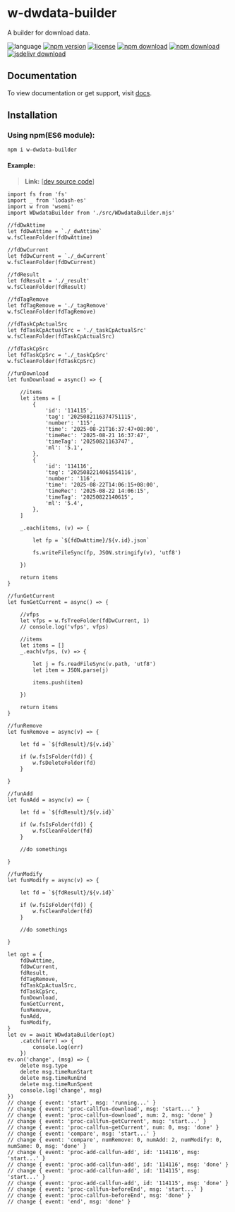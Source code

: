 # w-dwdata-builder
A builder for download data.

![language](https://img.shields.io/badge/language-JavaScript-orange.svg) 
[![npm version](http://img.shields.io/npm/v/w-dwdata-builder.svg?style=flat)](https://npmjs.org/package/w-dwdata-builder) 
[![license](https://img.shields.io/npm/l/w-dwdata-builder.svg?style=flat)](https://npmjs.org/package/w-dwdata-builder) 
[![npm download](https://img.shields.io/npm/dt/w-dwdata-builder.svg)](https://npmjs.org/package/w-dwdata-builder) 
[![npm download](https://img.shields.io/npm/dm/w-dwdata-builder.svg)](https://npmjs.org/package/w-dwdata-builder) 
[![jsdelivr download](https://img.shields.io/jsdelivr/npm/hm/w-dwdata-builder.svg)](https://www.jsdelivr.com/package/npm/w-dwdata-builder)

## Documentation
To view documentation or get support, visit [docs](https://yuda-lyu.github.io/w-dwdata-builder/global.html).

## Installation
### Using npm(ES6 module):
```alias
npm i w-dwdata-builder
```

#### Example:
> **Link:** [[dev source code](https://github.com/yuda-lyu/w-dwdata-builder/blob/master/g.mjs)]
```alias
import fs from 'fs'
import _ from 'lodash-es'
import w from 'wsemi'
import WDwdataBuilder from './src/WDwdataBuilder.mjs'

//fdDwAttime
let fdDwAttime = `./_dwAttime`
w.fsCleanFolder(fdDwAttime)

//fdDwCurrent
let fdDwCurrent = `./_dwCurrent`
w.fsCleanFolder(fdDwCurrent)

//fdResult
let fdResult = './_result'
w.fsCleanFolder(fdResult)

//fdTagRemove
let fdTagRemove = './_tagRemove'
w.fsCleanFolder(fdTagRemove)

//fdTaskCpActualSrc
let fdTaskCpActualSrc = './_taskCpActualSrc'
w.fsCleanFolder(fdTaskCpActualSrc)

//fdTaskCpSrc
let fdTaskCpSrc = './_taskCpSrc'
w.fsCleanFolder(fdTaskCpSrc)

//funDownload
let funDownload = async() => {

    //items
    let items = [
        {
            'id': '114115',
            'tag': '2025082116374751115',
            'number': '115',
            'time': '2025-08-21T16:37:47+08:00',
            'timeRec': '2025-08-21 16:37:47',
            'timeTag': '20250821163747',
            'ml': '5.1',
        },
        {
            'id': '114116',
            'tag': '2025082214061554116',
            'number': '116',
            'time': '2025-08-22T14:06:15+08:00',
            'timeRec': '2025-08-22 14:06:15',
            'timeTag': '20250822140615',
            'ml': '5.4',
        },
    ]

    _.each(items, (v) => {

        let fp = `${fdDwAttime}/${v.id}.json`

        fs.writeFileSync(fp, JSON.stringify(v), 'utf8')

    })

    return items
}

//funGetCurrent
let funGetCurrent = async() => {

    //vfps
    let vfps = w.fsTreeFolder(fdDwCurrent, 1)
    // console.log('vfps', vfps)

    //items
    let items = []
    _.each(vfps, (v) => {

        let j = fs.readFileSync(v.path, 'utf8')
        let item = JSON.parse(j)

        items.push(item)

    })

    return items
}

//funRemove
let funRemove = async(v) => {

    let fd = `${fdResult}/${v.id}`

    if (w.fsIsFolder(fd)) {
        w.fsDeleteFolder(fd)
    }

}

//funAdd
let funAdd = async(v) => {

    let fd = `${fdResult}/${v.id}`

    if (w.fsIsFolder(fd)) {
        w.fsCleanFolder(fd)
    }

    //do somethings

}

//funModify
let funModify = async(v) => {

    let fd = `${fdResult}/${v.id}`

    if (w.fsIsFolder(fd)) {
        w.fsCleanFolder(fd)
    }

    //do somethings

}

let opt = {
    fdDwAttime,
    fdDwCurrent,
    fdResult,
    fdTagRemove,
    fdTaskCpActualSrc,
    fdTaskCpSrc,
    funDownload,
    funGetCurrent,
    funRemove,
    funAdd,
    funModify,
}
let ev = await WDwdataBuilder(opt)
    .catch((err) => {
        console.log(err)
    })
ev.on('change', (msg) => {
    delete msg.type
    delete msg.timeRunStart
    delete msg.timeRunEnd
    delete msg.timeRunSpent
    console.log('change', msg)
})
// change { event: 'start', msg: 'running...' }
// change { event: 'proc-callfun-download', msg: 'start...' }
// change { event: 'proc-callfun-download', num: 2, msg: 'done' }
// change { event: 'proc-callfun-getCurrent', msg: 'start...' }
// change { event: 'proc-callfun-getCurrent', num: 0, msg: 'done' }
// change { event: 'compare', msg: 'start...' }
// change { event: 'compare', numRemove: 0, numAdd: 2, numModify: 0, numSame: 0, msg: 'done' }
// change { event: 'proc-add-callfun-add', id: '114116', msg: 'start...' }
// change { event: 'proc-add-callfun-add', id: '114116', msg: 'done' }
// change { event: 'proc-add-callfun-add', id: '114115', msg: 'start...' }
// change { event: 'proc-add-callfun-add', id: '114115', msg: 'done' }
// change { event: 'proc-callfun-beforeEnd', msg: 'start...' }
// change { event: 'proc-callfun-beforeEnd', msg: 'done' }
// change { event: 'end', msg: 'done' }
```
